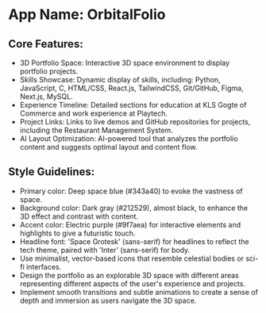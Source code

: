 # **App Name**: OrbitalFolio

## Core Features:

- 3D Portfolio Space: Interactive 3D space environment to display portfolio projects.
- Skills Showcase: Dynamic display of skills, including: Python, JavaScript, C, HTML/CSS, React.js, TailwindCSS, Git/GitHub, Figma, Next.js, MySQL.
- Experience Timeline: Detailed sections for education at KLS Gogte of Commerce and work experience at Playtech.
- Project Links: Links to live demos and GitHub repositories for projects, including the Restaurant Management System.
- AI Layout Optimization: AI-powered tool that analyzes the portfolio content and suggests optimal layout and content flow.

## Style Guidelines:

- Primary color: Deep space blue (#343a40) to evoke the vastness of space.
- Background color: Dark gray (#212529), almost black, to enhance the 3D effect and contrast with content.
- Accent color: Electric purple (#9f7aea) for interactive elements and highlights to give a futuristic touch.
- Headline font: 'Space Grotesk' (sans-serif) for headlines to reflect the tech theme, paired with 'Inter' (sans-serif) for body.
- Use minimalist, vector-based icons that resemble celestial bodies or sci-fi interfaces.
- Design the portfolio as an explorable 3D space with different areas representing different aspects of the user's experience and projects.
- Implement smooth transitions and subtle animations to create a sense of depth and immersion as users navigate the 3D space.